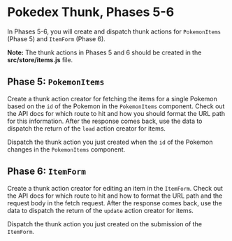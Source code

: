 # Pokedex Thunk, Phases 5-6

In Phases 5-6, you will create and dispatch thunk actions for `PokemonItems`
(Phase 5) and `ItemForm` (Phase 6).

**Note:** The thunk actions in Phases 5 and 6 should be created in the
__src/store/items.js__ file.

## Phase 5: `PokemonItems`

Create a thunk action creator for fetching the items for a single Pokemon based
on the `id` of the Pokemon in the `PokemonItems` component. Check out the API
docs for which route to hit and how you should format the URL path for this
information. After the response comes back, use the data to dispatch the return
of the `load` action creator for items.

Dispatch the thunk action you just created when the `id` of the Pokemon changes
in the `PokemonItems` component.

## Phase 6: `ItemForm`

Create a thunk action creator for editing an item in the `ItemForm`. Check
out the API docs for which route to hit and how to format the URL path and the
request body in the fetch request. After the response comes back, use the data
to dispatch the return of the `update` action creator for items.

Dispatch the thunk action you just created on the submission of the `ItemForm`.